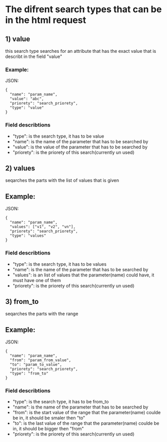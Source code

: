 # The difrent search types that can be in the html request
<!---
## 0) [search_type]
[describtion]
## Example:
JSON:
```
[JSON example]
```
### Field describtions
* "type": is the search type, it has to be [search_type]
* "[field name]": [field describt]
* "priorety": is the priorety of this search(currently un used)
--->
## 1) value
this search type searches for an attribute that has the exact value that is describt in the field "value"
### Example:
JSON:
```
{
  "name": "param_name",
  "value": "abc",
  "priorety": "search_priorety",
  "type": "value"
}
```
### Field describtions
* "type": is the search type, it has to be value
* "name": is the name of the parameter that has to be searched by
* "value": is the value of the parameter that has to be searched by
* "priorety": is the priorety of this search(currently un used)

## 2) values
seqarches the parts with the list of values that is given
## Example:
JSON:
```
{
  "name": "param_name",
  "values": ["v1", "v2", "vn"],
  "priorety": "search_priorety",
  "type": "values"
}
```
### Field describtions
* "type": is the search type, it has to be values
* "name": is the name of the parameter that has to be searched by
* "values": is an list of values that the parameter(name) could have, it must have one of them
* "priorety": is the priorety of this search(currently un used)

## 3) from_to
seqarches the parts with the range
## Example:
JSON:
```
{
  "name": "param_name",
  "from": "param_from_value",
  "to": "param_to_value",
  "priorety": "search_priorety",
  "type": "from_to"
}
```
### Field describtions
* "type": is the search type, it has to be from_to
* "name": is the name of the parameter that has to be searched by
* "from": is the start value of the range that the parameter(name) coulde be in, it should be smaler then "to"
* "to": is the last value of the range that the parameter(name) coulde be in, it should be bigger then "from"
* "priorety": is the priorety of this search(currently un used)
